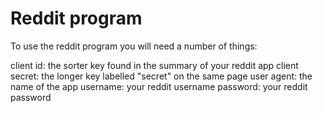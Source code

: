 # Reddit program

To use the reddit program you will need a number of things:

client id: the sorter key found in the summary of your reddit app
client secret: the longer key labelled "secret" on the same page
user agent: the name of the app
username: your reddit username
password: your reddit password
